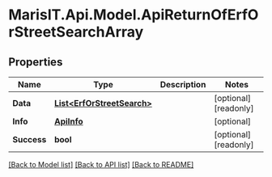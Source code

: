 
# MarisIT.Api.Model.ApiReturnOfErfOrStreetSearchArray

## Properties

Name | Type | Description | Notes
------------ | ------------- | ------------- | -------------
**Data** | [**List&lt;ErfOrStreetSearch&gt;**](ErfOrStreetSearch.md) |  | [optional] [readonly] 
**Info** | [**ApiInfo**](ApiInfo.md) |  | [optional] 
**Success** | **bool** |  | [optional] [readonly] 

[[Back to Model list]](../README.md#documentation-for-models)
[[Back to API list]](../README.md#documentation-for-api-endpoints)
[[Back to README]](../README.md)

